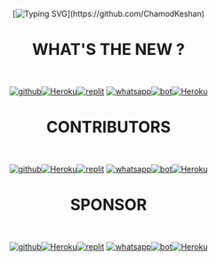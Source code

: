 <div align="center">

[![Typing SVG](https://readme-typing-svg.herokuapp.com?font=Lemon+milk&color=F70000&lines=Welcome+to+Queen-Alexa+project...;Created+by+ChamodKeshan...;Owner+by+En-cuzier...;Frist+aleXa+system+whatsapp+bot...;⚡+Alexa+is+super+speed...)](https://github.com/ChamodKeshan)

#            WHAT'S THE NEW ?
   <br/> <div align="center">
[![github](https://github.com/github.png?size=100)](https://github.com/ChamodKeshan/Queen-Alexa)[![Heroku](https://github.com/heroku.png?size=89)](https://ChamodKeshan/Queen-Alexa)[![replit](https://github.com/replit.png?size=100)](https://github.com/ChamodKeshan/Queen-Alexa) [![whatsapp](https://github.com/whatsapp.png?size=89)](https://ChamodKeshan/Queen-Alexa)[![bot](https://github.com/youtube.png?size=89)](https://github.com/ChamodKeshan/Queen-Alexa)[![Heroku](https://github.com/facebook.png?size=89)](https://ChamodKeshan/Queen-Alexa)<br/> 
</div>
  
#              CONTRIBUTORS
  <br/> <div align="center">
[![github](https://github.com/ChamodKeshan.png?size=100)](https://github.com/ChamodKeshan/Queen-Alexa)[![Heroku](https://github.com/En-cuzier.png?size=89)](https://ChamodKeshan/Queen-Alexa)[![replit](https://github.com/xneon2.png?size=100)](https://github.com/ChamodKeshan/Queen-Alexa) [![whatsapp](https://github.com/TOXIC-DEVIL.png?size=100)](https://ChamodKeshan/Queen-Alexa)[![bot](https://github.com/kawithma.png?size=100)](https://github.com/ChamodKeshan/Queen-Alexa)[![Heroku](https://github.com/Chamodya-official.png?size=100)](https://ChamodKeshan/Queen-Alexa)<br/> 
</div>
  
#              SPONSOR
  <br/> <div align="center">
[![github](https://github.com/Queen-Alexa.png?size=100)](https://github.com/ChamodKeshan/Queen-Alexa)[![Heroku](https://github.com/aleXa.png?size=100)](https://ChamodKeshan/Queen-Alexa)[![replit](https://github.com/yusufusta.png?size=100)](https://github.com/ChamodKeshan/Queen-Alexa) [![whatsapp](https://github.com/alexi.png?size=100)](https://ChamodKeshan/Queen-Alexa)[![bot](https://github.com/phaticusthiccy.png?size=100)](https://github.com/ChamodKeshan/Queen-Alexa)[![Heroku](https://github.com/adiwajshing.png?size=100)](https://ChamodKeshan/Queen-Alexa)<br/> 
</div>

